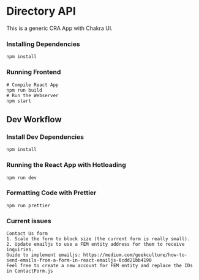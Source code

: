 # Directory API

This is a generic CRA App with Chakra UI.

### Installing Dependencies

```
npm install
```

### Running Frontend

```
# Compile React App
npm run build
# Run the Webserver
npm start
```

## Dev Workflow

### Install Dev Dependencies

```
npm install
```
### Running the React App with Hotloading

```
npm run dev
```

### Formatting Code with Prettier

```
npm run prettier
```

### Current issues
```
Contact Us form
1. Scale the form to block size (the current form is really small).
2. Update emailjs to use a FEM entity address for them to receive inquiries. 
Guide to implement emailjs: https://medium.com/geekculture/how-to-send-emails-from-a-form-in-react-emailjs-6cdd21bb4190  
Feel free to create a new account for FEM entity and replace the IDs in ContactForm.js
```